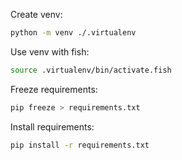 
Create venv:

```bash
python -m venv ./.virtualenv
```

Use venv with fish:

```bash
source .virtualenv/bin/activate.fish
```

Freeze requirements:

```bash
pip freeze > requirements.txt
```

Install requirements:

```bash
pip install -r requirements.txt
```
